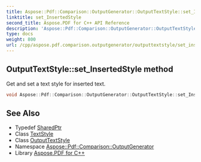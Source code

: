 ```yaml
---
title: Aspose::Pdf::Comparison::OutputGenerator::OutputTextStyle::set_InsertedStyle method
linktitle: set_InsertedStyle
second_title: Aspose.PDF for C++ API Reference
description: 'Aspose::Pdf::Comparison::OutputGenerator::OutputTextStyle::set_InsertedStyle method. Get and set a text style for inserted text in C++.'
type: docs
weight: 800
url: /cpp/aspose.pdf.comparison.outputgenerator/outputtextstyle/set_insertedstyle/
---
```

## OutputTextStyle::set_InsertedStyle method


Get and set a text style for inserted text.

```cpp
void Aspose::Pdf::Comparison::OutputGenerator::OutputTextStyle::set_InsertedStyle(System::SharedPtr<TextStyle> value)
```

## See Also

* Typedef [SharedPtr](../../../system/sharedptr/)
* Class [TextStyle](../../textstyle/)
* Class [OutputTextStyle](../)
* Namespace [Aspose::Pdf::Comparison::OutputGenerator](../../)
* Library [Aspose.PDF for C++](../../../)
